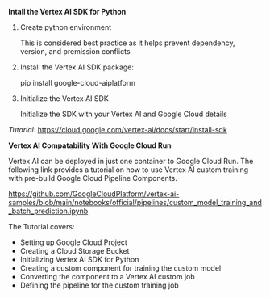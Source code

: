 **Intall the Vertex AI SDK for Python**
1. Create python environment

   This is considered best practice as it helps prevent dependency, version, and premission conflicts
   
2. Install the Vertex AI SDK package:

   pip install google-cloud-aiplatform
   
3. Initialize the Vertex AI SDK

   Initialize the SDK with your Vertex AI and Google Cloud details

_Tutorial:_
https://cloud.google.com/vertex-ai/docs/start/install-sdk



**Vertex AI Compatability With Google Cloud Run**

Vertex AI can be deployed in just one container to Google Cloud Run. The following link provides a tutorial on how to use Vertex AI custom training with pre-build Google Cloud Pipeline Components.

https://github.com/GoogleCloudPlatform/vertex-ai-samples/blob/main/notebooks/official/pipelines/custom_model_training_and_batch_prediction.ipynb

The Tutorial covers:
- Setting up Google Cloud Project
- Creating a Cloud Storage Bucket
- Initializing Vertex AI SDK for Python
- Creating a custom component for training the custom model
- Converting the component to a Vertex AI custom job
- Defining the pipeline for the custom training job



